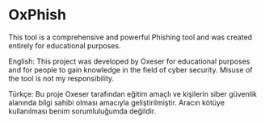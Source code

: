 # OxPhish

This tool is a comprehensive and powerful Phishing tool and was created entirely for educational purposes.


English: This project was developed by Oxeser for educational purposes and for people to gain knowledge in the field of cyber security. Misuse of the tool is not my responsibility.

Türkçe: Bu proje Oxeser tarafından eğitim amaçlı ve kişilerin siber güvenlik alanında bilgi sahibi olması amacıyla geliştirilmiştir. Aracın kötüye kullanılması benim sorumluluğumda değildir.


